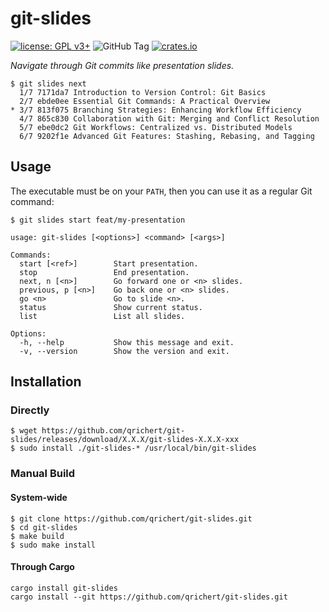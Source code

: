 # git-slides

[![license: GPL v3+](https://img.shields.io/badge/license-GPLv3+-blue)](https://www.gnu.org/licenses/gpl-3.0)
![GitHub Tag](https://img.shields.io/github/v/tag/qrichert/git-slides?sort=semver&filter=*.*.*&label=release)
[![crates.io](https://img.shields.io/crates/d/git-slides?logo=rust&logoColor=white&color=orange)](https://crates.io/crates/git-slides)

_Navigate through Git commits like presentation slides._

```console
$ git slides next
  1/7 7171da7 Introduction to Version Control: Git Basics
  2/7 ebde0ee Essential Git Commands: A Practical Overview
* 3/7 813f075 Branching Strategies: Enhancing Workflow Efficiency
  4/7 865c830 Collaboration with Git: Merging and Conflict Resolution
  5/7 ebe0dc2 Git Workflows: Centralized vs. Distributed Models
  6/7 9202f1e Advanced Git Features: Stashing, Rebasing, and Tagging
```

## Usage

The executable must be on your `PATH`, then you can use it as a regular
Git command:

```console
$ git slides start feat/my-presentation
```

```
usage: git-slides [<options>] <command> [<args>]

Commands:
  start [<ref>]        Start presentation.
  stop                 End presentation.
  next, n [<n>]        Go forward one or <n> slides.
  previous, p [<n>]    Go back one or <n> slides.
  go <n>               Go to slide <n>.
  status               Show current status.
  list                 List all slides.

Options:
  -h, --help           Show this message and exit.
  -v, --version        Show the version and exit.
```

## Installation

### Directly

```console
$ wget https://github.com/qrichert/git-slides/releases/download/X.X.X/git-slides-X.X.X-xxx
$ sudo install ./git-slides-* /usr/local/bin/git-slides
```

### Manual Build

#### System-wide

```console
$ git clone https://github.com/qrichert/git-slides.git
$ cd git-slides
$ make build
$ sudo make install
```

#### Through Cargo

```shell
cargo install git-slides
cargo install --git https://github.com/qrichert/git-slides.git
```
